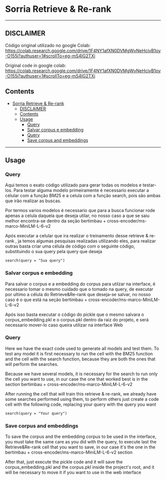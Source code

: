# Sorria Retrieve & Re-rank

---

## DISCLAIMER
Código original utilizado no google Colab: https://colab.research.google.com/drive/1F4NY1afXN0DVMgWvNeHcivB1oy-O155i?authuser=1#scrollTo=eg-mS4IG2TXi


Original code in google colab: https://colab.research.google.com/drive/1F4NY1afXN0DVMgWvNeHcivB1oy-O155i?authuser=1#scrollTo=eg-mS4IG2TXi

## Contents
- [Sorria Retrieve & Re-rank](#sorria-retrieve--re-rank)
  - [DISCLAIMER](#disclaimer)
  - [Contents](#contents)
  - [Usage](#usage)
    - [Query](#query)
    - [Salvar corpus e embedding](#salvar-corpus-e-embedding)
    - [Query](#query-1)
    - [Save corpus and embeddings](#save-corpus-and-embeddings)

---

## Usage
###  Query
Aqui temos o exato código utilizado para gerar todas os modelos e testar-los.
Para testar alguma modelo primeiramente é necessario  executar a célular com a função BM25 e a celula com a função search, pois são ambas que irão realizar as buscas.

Por termos varios modelos é necessario que para a busca funcionar rode apenas  a celula daquela que deseja utilar, no nosso caso a que se saiu melhor encontra-se dentro da seção  bertimbau + cross-encoder/ms-marco-MiniLM-L-6-v2

Após executar a celular que ira realizar o treinamento desse retrieve & re-rank   , ja temos algumas pesquisas realizadas utilizando eles, para realizar outras basta criar uma célula de código com o seguinte código, substituindo o sua query pela query que deseja
```
search(query = "Sua query")
```

### Salvar corpus e embedding
Para salvar o corpus e a embedding do corpus para utilzar na interface, é necessario tomar o mesmo cuidado que o tomado na query, de executar por ultimo a célula do Retrieve&Re-rank que deseja-se salvar, no nosso caso é o que está na seção bertimbau + cross-encoder/ms-marco-MiniLM-L-6-v2

Após isso basta executar o código do pickle que o mesmo salvara o corpus_embedding.pkl e o corpus.pkl dentro da raiz do projeto, e será necessario mover-lo caso queira utilizar na interface Web
### Query
Here we have the exact code used to generate all models and test them.
To test any model it is first necessary to run the cell with the BM25 function and the cell with the search function, because they are both the ones that will perform the searches.

Because we have several models, it is necessary for the search to run only the cell you want to use, in our case the one that worked best is in the section bertimbau + cross-encoder/ms-marco-MiniLM-L-6-v2

After running the cell that will train this retrieve & re-rank, we already have some searches performed using them, to perform others just create a code cell with the following code, replacing your query with the query you want
```
search(query = "Your query")
```

### Save corpus and embeddings

To save the corpus and the embedding corpus to be used in the interface, you must take the same care as you did with the query, to execute last the Retrieve&Re-rank cell that you want to save, in our case it's the one in the bertimbau + cross-encoder/ms-marco-MiniLM-L-6-v2 section

After that, just execute the pickle code and it will save the corpus_embedding.pkl and the corpus.pkl inside the project's root, and it will be necessary to move it if you want to use in the web  interface 

